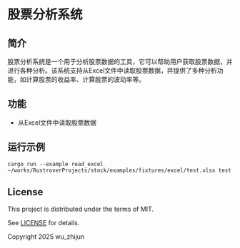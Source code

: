 # 股票分析系统

## 简介
股票分析系统是一个用于分析股票数据的工具，它可以帮助用户获取股票数据，并进行各种分析。该系统支持从Excel文件中读取股票数据，并提供了多种分析功能，如计算股票的收益率、计算股票的波动率等。

## 功能
- 从Excel文件中读取股票数据

## 运行示例
```shell
cargo run --example read_excel ~/works/RustroverProjects/stock/examples/fixtures/excel/test.xlsx test
```

## License

This project is distributed under the terms of MIT.

See [LICENSE](LICENSE.md) for details.

Copyright 2025 wu_zhijun
